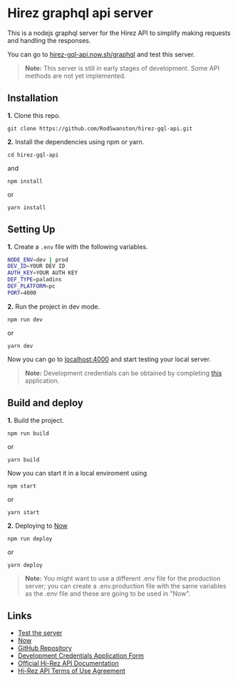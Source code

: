 # Hirez graphql api server

This is a nodejs graphql server for the Hirez API to simplify making requests and handling the responses.

You can go to [hirez-gql-api.now.sh/graphql](https://hirez-gql-api.now.sh/graphql) and test this server.

>**Note:** This server is still in early stages of development. Some API methods are not yet implemented.

## Installation

**1.** Clone this repo.

```git clone https://github.com/RodSwanston/hirez-gql-api.git```

**2.** Install the dependencies using npm or yarn.

```cd hirez-gql-api```

and

```npm install```

or

```yarn install```

## Setting Up

**1.** Create a `.env` file with the following variables.

```sh
NODE_ENV=dev | prod
DEV_ID=YOUR DEV ID
AUTH_KEY=YOUR AUTH KEY
DEF_TYPE=paladins
DEF_PLATFORM=pc
PORT=4000
```

**2.** Run the project in dev mode.

```npm run dev```

or

```yarn dev```

Now you can go to [localhost:4000](http://localhost:4000) and start testing your local server.

> **Note:** Development credentials can be obtained by completing [this](https://fs12.formsite.com/HiRez/form48/secure_index.html) application.

## Build and deploy

**1.** Build the project.

```npm run build```

or

```yarn build```

Now you can start it in a local enviroment using

```npm start```

or

```yarn start```

**2.** Deploying to [Now](https://zeit.co/now)

```npm run deploy```

or

```yarn deploy```

> **Note:** You might want to use a different .env file for the production server; you can create a .env.production file with the same variables as the .env file and these are going to be used in "Now".

## Links

* [Test the server](https://hirez-gql-api.now.sh/graphql)
* [Now](https://zeit.co/now)
* [GitHub Repository](https://github.com/RodSwanston/hirez-gql-api)
* [Development Credentials Application Form](https://fs12.formsite.com/HiRez/form48/secure_index.html)
* [Official Hi-Rez API Documentation](https://docs.google.com/a/hirezstudios.com/document/d/1OFS-3ocSx-1Rvg4afAnEHlT3917MAK_6eJTR6rzr-BM/edit)
* [Hi-Rez API Terms of Use Agreement](http://www.hirezstudios.com/wp-content/themes/hi-rez-studios/pdf/api-terms-of-use-agreement.pdf)
